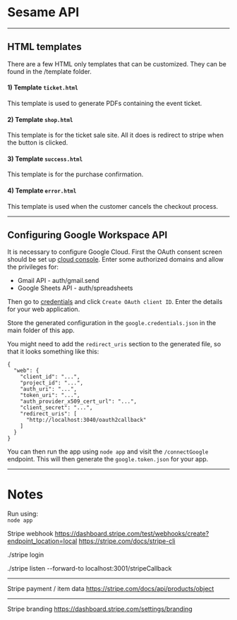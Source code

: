 # Sesame API

---
## HTML templates

There are a few HTML only templates that can be customized. They can be found in the /template folder.  

#### 1) Template `ticket.html`
This template is used to generate PDFs containing the event ticket.

#### 2) Template `shop.html`
This template is for the ticket sale site. All it does is redirect to stripe when the button is clicked.

#### 3) Template `success.html`
This template is for the purchase confirmation.

#### 4) Template `error.html`
This template is used when the customer cancels the checkout process.


---
## Configuring Google Workspace API

It is necessary to configure Google Cloud. First the OAuth consent screen should be set up [cloud console](https://console.cloud.google.com/apis/credentials/consent). Enter some authorized domains and allow the privileges for:  
- Gmail API - auth/gmail.send
- Google Sheets API - auth/spreadsheets

Then go to [credentials](https://console.cloud.google.com/apis/credentials) and click `Create OAuth client ID`. Enter the details for your web application.

Store the generated configuration in the `google.credentials.json` in the main folder of this app.  

You might need to add the `redirect_uris` section to the generated file, so that it looks something like this:  
```
{
  "web": {
    "client_id": "...",
    "project_id": "...",
    "auth_uri": "...",
    "token_uri": "...",
    "auth_provider_x509_cert_url": "...",
    "client_secret": "...",
    "redirect_uris": [
      "http://localhost:3040/oauth2callback"
    ]
  }
}
```

You can then run the app using `node app` and visit the `/connectGoogle` endpoint. This will then generate the `google.token.json` for your app.

---
# Notes

Run using:  
`node app`

Stripe webhook
https://dashboard.stripe.com/test/webhooks/create?endpoint_location=local
https://stripe.com/docs/stripe-cli

./stripe login

./stripe listen --forward-to localhost:3001/stripeCallback

---
Stripe payment / item  data
https://stripe.com/docs/api/products/object

---
Stripe branding
https://dashboard.stripe.com/settings/branding